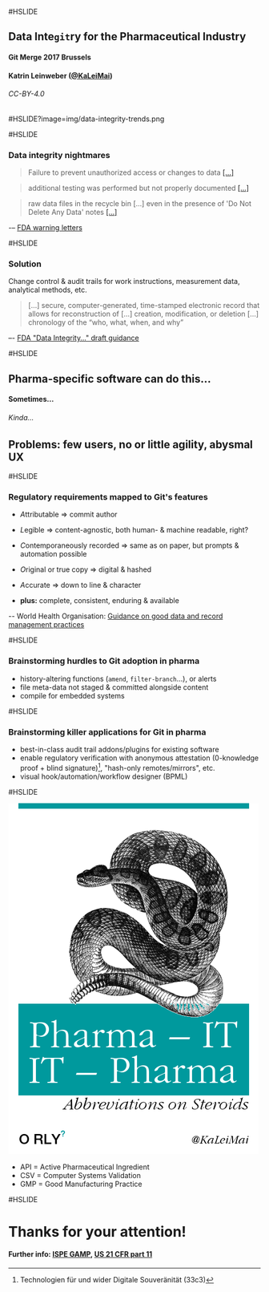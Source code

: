 #HSLIDE

## Data Inte`git`ry for the Pharmaceutical Industry

#### Git Merge 2017 Brussels 

#### Katrin Leinweber ([@KaLeiMai](https://twitter.com/kaleimai/))

###### CC-BY-4.0 

#HSLIDE?image=img/data-integrity-trends.png

#HSLIDE

### Data integrity nightmares

> Failure to prevent unauthorized access or changes to data [[…]](http://www.fda.gov/iceci/enforcementactions/warningletters/2016/ucm501282.htm)

> additional testing was performed but not properly documented [[…]](www.fda.gov/iceci/enforcementactions/warningletters/2014/ucm401451.htm)

> raw data files in the recycle bin […] even in the presence of 'Do Not Delete Any Data' notes [[…]](http://www.fda.gov/iceci/enforcementactions/warningletters/ucm455345.htm)

-– [FDA warning letters](http://google2.fda.gov/search?as_sitesearch=www.fda.gov/iceci/enforcementactions/warningletters&q=%22data+integrity%22+inmeta:search_topic%3DWarning%2520Letters&client=FDAgov&output=xml_no_dtd&proxystylesheet=FDAgov&site=FDAgov&getfields=*&requiredfields=-archive:Yes&partialfields=&filter=1&dnavs=inmeta:search_topic%3DWarning%2520Letters&sort=date:D:S:d1)

#HSLIDE

### Solution

Change control & audit trails for work instructions, measurement data, analytical methods, etc.

> […] secure, computer-generated, time-stamped electronic record that allows for reconstruction of […] creation, modification, or deletion […] chronology of the “who, what, when, and why” 

–- [FDA "Data Integrity…" draft guidance](http://www.fda.gov/downloads/drugs/guidancecomplianceregulatoryinformation/guidances/ucm495891.pdf)

#HSLIDE

## Pharma-specific software can do this…

#### Sometimes…  <!-- .element: class="fragment" -->

###### Kinda…  <!-- .element: class="fragment" -->

## Problems: few users, no or little agility, abysmal UX <!-- .element: class="fragment" -->

#HSLIDE

### Regulatory requirements mapped to Git's features 

- *A*ttributable => commit author
- *L*egible => content-agnostic, both human- & machine readable, right?  <!-- .element: class="fragment" -->
- *C*ontemporaneously recorded => same as on paper, but prompts & automation possible <!-- .element: class="fragment" -->
- *O*riginal or true copy => digital & hashed <!-- .element: class="fragment" -->
- *A*ccurate => down to line & character <!-- .element: class="fragment" -->

- **plus:** complete, consistent, enduring & available  <!-- .element: class="fragment" -->

-- World Health Organisation: [Guidance on good data and record management practices](http://www.who.int/medicines/publications/pharmprep/WHO_TRS_996_annex05.pdf)

#HSLIDE

### Brainstorming hurdles to Git adoption in pharma

- history-altering functions (`amend`, `filter-branch`…), or alerts  <!-- .element: class="fragment" -->
- file meta-data not staged & committed alongside content <!-- .element: class="fragment" -->
- compile for embedded systems

#HSLIDE

### Brainstorming killer applications for Git in pharma

- best-in-class audit trail addons/plugins for existing software
- enable regulatory verification with anonymous attestation (0-knowledge proof + blind signature)[^aa], "hash-only remotes/mirrors", etc. <!-- .element: class="fragment" -->
- visual hook/automation/workflow designer (BPML)

[^aa]: Technologien für und wider Digitale Souveränität (33c3)

#HSLIDE

![](img/pharma-IT-orly.png)

- API = Active Pharmaceutical Ingredient  <!-- .element: class="fragment" -->
- CSV = Computer Systems Validation  <!-- .element: class="fragment" -->
- GMP = Good Manufacturing Practice  <!-- .element: class="fragment" -->

#HSLIDE

# Thanks for your attention!

#### Further info: [ISPE GAMP](http://www.ispe.org/gamp-resources), [US 21 CFR part 11](http://www.ecfr.gov/cgi-bin/text-idx?&node=pt21.1.11)
